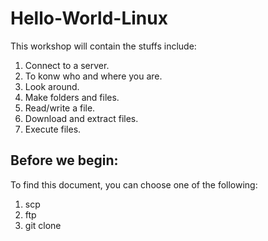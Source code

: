 # Hello-World-Linux
This workshop will contain the stuffs include:
1. Connect to a server.
2. To konw who and where you are.
3. Look around.
4. Make folders and files.
5. Read/write a file.
6. Download and extract files.
7. Execute files.

## Before we begin:
To find this document, you can choose one of the following:
1. scp
2. ftp
3. git clone
